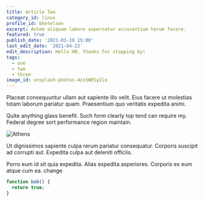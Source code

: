 ```yaml
---
title: Article Two
category_id: linux
profile_id: bketelsen
excerpt: Autem aliquam labore aspernatur accusantium harum facere.
featured: true
publish_date: '2021-03-19 15:00'
last_edit_date: '2021-04-22'
edit_description: Hello HN, thanks for stopping by!
tags:
  - one
  - two
  - three
image_id: unsplash-photos-4zxSWESyZio
---
```


Placeat consequuntur ullam aut sapiente illo velit. Eius facere ut molestias totam laborum pariatur quam. Praesentium quo veritatis expedita animi.

Quite anything glass benefit. Such form clearly top tend can require my. Federal degree sort performance region maintain.

![Athens](/images/athens.jpg)

Ut dignissimos sapiente culpa rerum pariatur consequatur. Corporis suscipit ad corrupti aut. Expedita culpa aut deleniti officiis.

Porro eum id sit quia expedita. Alias expedita asperiores. Corporis ex eum atque cum ea. change

```js
function bob() {
  return true;
}
```

